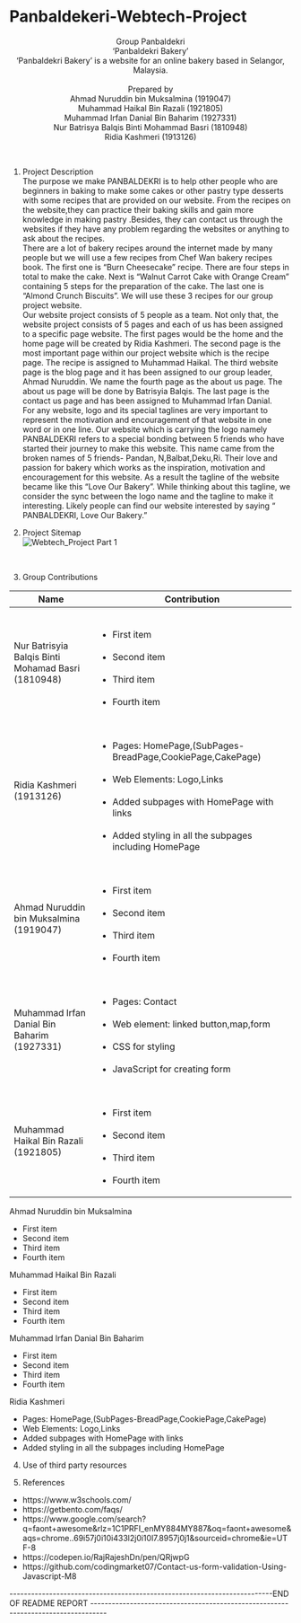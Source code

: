 # Panbaldekeri-Webtech-Project

<p align="center">
Group Panbaldekri<br>
‘Panbaldekri Bakery’<br>
‘Panbaldekri Bakery’ is a website for an online bakery based in Selangor, Malaysia.<br> <br>
Prepared by<br>
Ahmad Nuruddin bin Muksalmina (1919047) <br>
Muhammad Haikal Bin Razali (1921805) <br>
Muhammad Irfan Danial Bin Baharim (1927331) <br>
Nur Batrisya Balqis Binti Mohammad Basri (1810948) <br>
Ridia Kashmeri (1913126) <br>
</p>
<br>

1. Project Description<br>
The purpose we make PANBALDEKRI is to help other people who are beginners in baking to make some cakes or other pastry type desserts with some recipes that are provided on our website. From the recipes on the website,they can practice their baking skills and gain more knowledge in making pastry .Besides, they can contact us through the websites if they have any problem regarding the websites or anything to ask about  the recipes. <br>
There are a lot of bakery recipes around the internet made by many people but we will use a few recipes from Chef Wan bakery recipes book. The first one is “Burn Cheesecake” recipe. There are four steps in total to make the cake. Next is “Walnut Carrot Cake with Orange Cream” containing 5 steps for the preparation of the cake. The last one is “Almond Crunch Biscuits”. We will use these 3 recipes for our group project website. <br>
Our website project consists of 5 people as a team. Not only that, the website project consists of 5 pages and each of us has been assigned to a specific page website. The first pages would be the home and the home page will be created by Ridia Kashmeri. The second page is the most important page within our project website which is the recipe page. The recipe is assigned to Muhammad Haikal. The third website page is the blog page and it has been assigned to our group leader, Ahmad Nuruddin. We name the fourth page as the about us page. The about us page will be done by Batrisyia Balqis. The last page is the contact us page and has been assigned to Muhammad Irfan Danial. <br>
For any website, logo and its special taglines are very important to represent the motivation and encouragement of that website in one word or in one line. Our website which is carrying the logo namely PANBALDEKRI refers to a special bonding between 5 friends who have started their journey to make this website. This name came from the broken names of 5 friends- Pandan, N,Balbat,Deku,Ri. Their love and passion for bakery which works as the inspiration, motivation and encouragement for this website. As a result the tagline of the website became like this “Love Our Bakery”. While thinking about this tagline, we consider the sync between the logo name and the tagline to make it interesting. Likely people can find our website interested by saying
“ PANBALDEKRI, Love Our Bakery.”<br>

2. Project Sitemap <br>
![Webtech_Project Part 1](https://user-images.githubusercontent.com/85051702/121382637-62c16780-c979-11eb-821f-bb904b598ea1.png)
<br>

3. Group Contributions<br>

| Name | Contribution |
| ---  | ------------ |
| Nur Batrisyia Balqis Binti Mohamad Basri <br> (1810948)  | <br> <ul> <li>First item</li> <br> <li>Second item</li> <br> <li>Third item</li> <br> <li>Fourth item</li> </ul>|  
| Ridia Kashmeri <br> (1913126)                            | <br> <ul> <li>Pages: HomePage,(SubPages-BreadPage,CookiePage,CakePage)</li> <br> <li>Web Elements: Logo,Links</li> <br> <li>Added subpages with HomePage with links</li> <br> <li>Added styling in all the subpages including HomePage</li> </ul>|
| Ahmad Nuruddin bin Muksalmina <br> (1919047)             | <br> <ul> <li>First item</li> <br> <li>Second item</li> <br> <li>Third item</li> <br> <li>Fourth item</li> </ul>|
| Muhammad Irfan Danial Bin Baharim <br> (1927331)         | <br> <ul> <li>Pages: Contact </li> <br> <li>Web element: linked button,map,form </li> <br> <li>CSS for styling</li> <br> <li>JavaScript for creating form</li> </ul>|
| Muhammad Haikal Bin Razali <br> (1921805)                | <br> <ul> <li>First item</li> <br> <li>Second item</li> <br> <li>Third item</li> <br> <li>Fourth item</li> </ul>|

Ahmad Nuruddin bin Muksalmina
<ul>
<li>First item</li>
<li>Second item</li>
<li>Third item</li>
<li>Fourth item</li>
</ul>
Muhammad Haikal Bin Razali
<ul>
<li>First item</li>
<li>Second item</li>
<li>Third item</li>
<li>Fourth item</li>
</ul>
Muhammad Irfan Danial Bin Baharim
<ul>
<li>First item</li>
<li>Second item</li>
<li>Third item</li>
<li>Fourth item</li>
</ul>
Ridia Kashmeri<br>
<ul>
<li>Pages: HomePage,(SubPages-BreadPage,CookiePage,CakePage)</li>
<li>Web Elements: Logo,Links</li>
<li>Added subpages with HomePage with links</li>
<li>Added styling in all the subpages including HomePage</li>
</ul>

4. Use of third party resources <br>

6. References <br>
<ul>
<li>https://www.w3schools.com/ </li>
<li>https://getbento.com/faqs/</li>
<li>https://www.google.com/search?q=faont+awesome&rlz=1C1PRFI_enMY884MY887&oq=faont+awesome&aqs=chrome..69i57j0i10i433l2j0i10l7.8957j0j1&sourceid=chrome&ie=UTF-8</li>
<li>https://codepen.io/RajRajeshDn/pen/QRjwpG</li> 
<li>https://github.com/codingmarket07/Contact-us-form-validation-Using-Javascript-M8</li>
</ul>

-------------------------------------------------------------------------END OF README REPORT ----------------------------------------------------------------------------------

